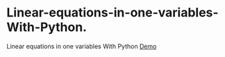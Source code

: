 # Linear-equations-in-one-variables-With-Python.
Linear equations in one variables With Python <a href="https://youtu.be/xq0ME9Wmjm4">Demo</a>
